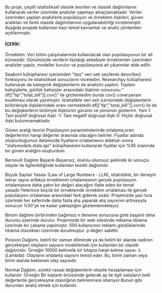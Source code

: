 Bu proje, çeşitli istatistiksel olasılık teorileri ve olasılık dağılımlarını kullanarak veriler üzerinde analizler yapmayı amaçlamaktadır. Veriler üzerinden yapılan analizlerle popülasyon ve örneklem ilişkileri, güven aralıkları ve farklı olasılık dağılımlarının uygulanabilirliği incelenmiştir. Aşağıda projede kullanılan bazı temel kavramlar ve analiz yöntemleri açıklanmıştır.

#### İÇERİK:
Örneklem: Veri bilimi çalışmalarında kullanılacak olan popülasyonun bir alt kümesidir. Günümüzde verilerin fazlalığı sebebiyle  örneklemler üzerinden analizler yapılır, modeller kurulur ve popülasyona ait çıkarımlar elde edilir.

Seaborn kütüphanesi içerisinden "tips" veri seti seçilerek describe() fonksiyonu ile istatistiksel sonuçlarını inceledim. Researchpy kütüphanesi kullanarak da kategorik değişkenlerin de analizini yaptım. Toplam bahşişlerle, günlük bahşişler arasındaki ilişkinin sonucunu " df[["tip","total_bill"]].cov()" ile gözlemledim burda cov() coveryansın kısaltması olarak yazılmıştır. İstatistikte veri seti içerisindeki değişkenlerin birbirleriyle ilişkilerindeki oranı vermektedir.df[["tip","total_bill"]].corr() ile de  bu değişkenlerin birbiriyle ilişkisinin gücünü ve yönünün gösteririr. Yani 
1: Tam pozitif doğrusal ilişki
-1: Tam negatif doğrusal ilişki
0: Hiçbir doğrusal ilişki bulunmamaktadır.

Güven aralığı teorisi
Popülasyon parametrelerinde ortalama,oran değerlerinin hangi değerler arasında olacağını belirler.
Fiyatlar adında oluşturduğumuz datamızda fiyatların ortalamasını aldıktan sonra "statsmodels.stats.api" kütüphanesini kullanarak fiyatlar için %95 oranında bir güven aralığını oluşturdum.

Bernoulli Dağılım
Başarılı-Başarısız, olumlu-olumsuz şeklinde iki sonuçlu olaylar ile ilgilenildiğinde kullanılan kesikli dağılımdır.

Büyük Sayılar Yasası (Law of Large Numbers - LLN), istatistikte, bir deneyin tekrar sayısı arttıkça örneklemin ortalamasının gerçek popülasyon ortalamasına daha yakın bir değeri alacağını ifade eden bir temel yasadır.Yeterince büyük bir örneklemde örneklem ortalaması ile gerçek popülasyon ortalaması arasındaki fark giderek azalır. Projemizde yazı tura üzerinde her seferinde daha fazla atış yaparak atış sayısının artmasıyla sonucun %50'ye ne kadar yaklaştığını gözlemlemekteyiz.

Binom dağılımı birbirinden bağımsız n deneme sonucuna göre başarılı olma durumu üzerinde durulur. Projemizde bir web sitesinde reklama tıklama üzerinde bir çalışma yapılmıştır. 500 kullanıcının reklamı gördüklerinde tıklama olasılıkları üzerinde durulmuştur. p değeri sabittir.

Poisson Dağılımı, belirli bir zaman diliminde ya da belirli bir alanda nadiren gerçekleşen olayların sayısını modellemek için kullanılan bir olasılık dağılımıdır. Örneğin 10000 kelimelik bir kitapta hatalı kelime sayısı.
λ (Lambda): Olayların ortalama sayısını temsil eder. Bu, birim zaman veya birim alanda beklenen olay sayısıdır. 

Normal Dağılım, sürekli rassal değişkenlerin olasılık hesaplaması için kullanılır. Örneğin Bir toplantı öncesinde gelecek ay ile ilgili satışların belli değerlerde gerçekleşme olasılığının belirlenmesi isteniyor.Bunun gibi durumları analiz etmek için kullanılır.
